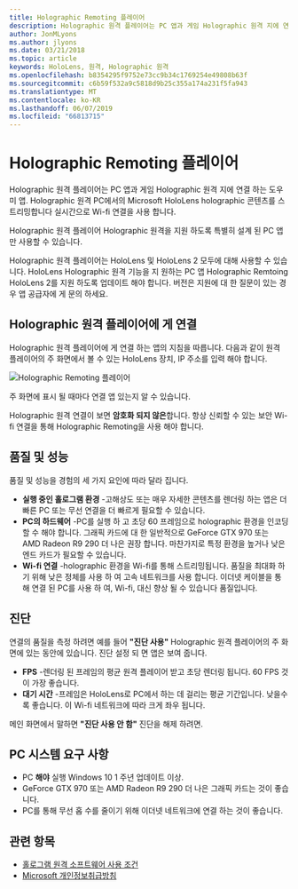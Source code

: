 ```yaml
---
title: Holographic Remoting 플레이어
description: Holographic 원격 플레이어는 PC 앱과 게임 Holographic 원격 지에 연결 하는 도우미 앱. Holographic 원격 PC에서의 Microsoft HoloLens holographic 콘텐츠를 스트리밍합니다 실시간으로 Wi-fi 연결을 사용 합니다.
author: JonMLyons
ms.author: jlyons
ms.date: 03/21/2018
ms.topic: article
keywords: HoloLens, 원격, Holographic 원격
ms.openlocfilehash: b8354295f9752e73cc9b34c1769254e49808b63f
ms.sourcegitcommit: c6b59f532a9c5818d9b25c355a174a231f5fa943
ms.translationtype: MT
ms.contentlocale: ko-KR
ms.lasthandoff: 06/07/2019
ms.locfileid: "66813715"
---
```

# <a name="holographic-remoting-player"></a>Holographic Remoting 플레이어

Holographic 원격 플레이어는 PC 앱과 게임 Holographic 원격 지에 연결 하는 도우미 앱. Holographic 원격 PC에서의 Microsoft HoloLens holographic 콘텐츠를 스트리밍합니다 실시간으로 Wi-fi 연결을 사용 합니다.

Holographic 원격 플레이어 Holographic 원격을 지원 하도록 특별히 설계 된 PC 앱만 사용할 수 있습니다.

Holographic 원격 플레이어는 HoloLens 및 HoloLens 2 모두에 대해 사용할 수 있습니다.  HoloLens Holographic 원격 기능을 지 원하는 PC 앱 Holographic Remtoing HoloLens 2를 지원 하도록 업데이트 해야 합니다.  버전은 지원에 대 한 질문이 있는 경우 앱 공급자에 게 문의 하세요.

## <a name="connecting-to-the-holographic-remoting-player"></a>Holographic 원격 플레이어에 게 연결

Holographic 원격 플레이어에 게 연결 하는 앱의 지침을 따릅니다. 다음과 같이 원격 플레이어의 주 화면에서 볼 수 있는 HoloLens 장치, IP 주소를 입력 해야 합니다.

![Holographic Remoting 플레이어](images/holographicremotingplayer.png)

주 화면에 표시 될 때마다 연결 앱 있는지 알 수 있습니다.

Holographic 원격 연결이 보면 **암호화 되지 않은**합니다. 항상 신뢰할 수 있는 보안 Wi-fi 연결을 통해 Holographic Remoting을 사용 해야 합니다.

## <a name="quality-and-performance"></a>품질 및 성능

품질 및 성능을 경험의 세 가지 요인에 따라 달라 집니다.
* **실행 중인 홀로그램 환경** -고해상도 또는 매우 자세한 콘텐츠를 렌더링 하는 앱은 더 빠른 PC 또는 무선 연결을 더 빠르게 필요할 수 있습니다.
* **PC의 하드웨어** -PC를 실행 하 고 초당 60 프레임으로 holographic 환경을 인코딩할 수 해야 합니다. 그래픽 카드에 대 한 일반적으로 GeForce GTX 970 또는 AMD Radeon R9 290 더 나은 권장 합니다. 마찬가지로 특정 환경을 높거나 낮은 엔드 카드가 필요할 수 있습니다.
* **Wi-fi 연결** -holographic 환경을 Wi-fi를 통해 스트리밍됩니다. 품질을 최대화 하기 위해 낮은 정체를 사용 하 여 고속 네트워크를 사용 합니다. 이더넷 케이블을 통해 연결 된 PC를 사용 하 여, Wi-fi, 대신 향상 될 수 있습니다 품질입니다.

## <a name="diagnostics"></a>진단

연결의 품질을 측정 하려면 예를 들어 **"진단 사용"** Holographic 원격 플레이어의 주 화면에 있는 동안에 있습니다. 진단 설정 되 면 앱은 보여 줍니다.
* **FPS** -렌더링 된 프레임의 평균 원격 플레이어 받고 초당 렌더링 됩니다. 60 FPS 것이 가장 좋습니다.
* **대기 시간** -프레임은 HoloLens로 PC에서 하는 데 걸리는 평균 기간입니다. 낮을수록 좋습니다. 이 Wi-fi 네트워크에 따라 크게 좌우 됩니다.

메인 화면에서 말하면 **"진단 사용 안 함"** 진단을 해제 하려면.

## <a name="pc-system-requirements"></a>PC 시스템 요구 사항
* PC **해야** 실행 Windows 10 1 주년 업데이트 이상.
* GeForce GTX 970 또는 AMD Radeon R9 290 더 나은 그래픽 카드는 것이 좋습니다.
* PC를 통해 무선 홉 수를 줄이기 위해 이더넷 네트워크에 연결 하는 것이 좋습니다.

## <a name="see-also"></a>관련 항목
* [홀로그램 원격 소프트웨어 사용 조건](https://docs.microsoft.com/en-us/legal/mixed-reality/microsoft-holographic-remoting-software-license-terms)
* [Microsoft 개인정보취급방침](https://go.microsoft.com/fwlink/?LinkId=521839)
